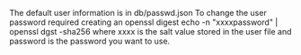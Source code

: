 The default user information is in db/passwd.json
To change the user password required creating an openssl digest 
    echo -n "xxxxpassword" | openssl dgst -sha256
where xxxx is the salt value stored in the user file and password is the password you want to use.